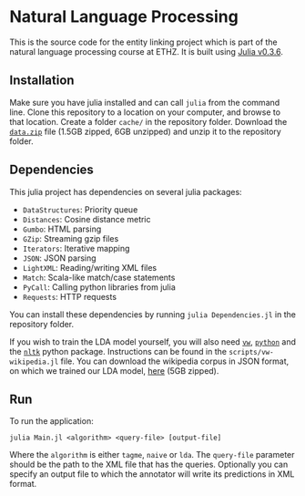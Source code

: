 # Natural Language Processing
This is the source code for the entity linking project which is part of the natural language processing course at ETHZ. It is built using [Julia v0.3.6](http://julialang.org/).

## Installation
Make sure you have julia installed and can call `julia` from the command line. Clone this repository to a location on your computer, and browse to that location. Create a folder `cache/` in the repository folder. Download the [`data.zip`](https://drive.google.com/file/d/0Byx2RBLwFKFsR3d3cTJSYnJTQkk/view?usp=sharing) file (1.5GB zipped, 6GB unzipped) and unzip it to the repository folder.

## Dependencies
This julia project has dependencies on several julia packages:
* `DataStructures`: Priority queue
* `Distances`: Cosine distance metric
* `Gumbo`: HTML parsing
* `GZip`: Streaming gzip files
* `Iterators`: Iterative mapping
* `JSON`: JSON parsing
* `LightXML`: Reading/writing XML files
* `Match`: Scala-like match/case statements
* `PyCall`: Calling python libraries from julia
* `Requests`: HTTP requests

You can install these dependencies by running `julia Dependencies.jl` in the repository folder.

If you wish to train the LDA model yourself, you will also need [`vw`](https://github.com/JohnLangford/vowpal_wabbit/wiki), [`python`](https://www.python.org/) and the [`nltk`](http://www.nltk.org/) python package. Instructions can be found in the `scripts/vw-wikipedia.jl` file. You can download the wikipedia corpus in JSON format, on which we trained our LDA model, [here](https://drive.google.com/file/d/0Byx2RBLwFKFsdnZjQldHMS1mRk0/view?usp=sharing) (5GB zipped).

## Run
To run the application:

    julia Main.jl <algorithm> <query-file> [output-file]

Where the `algorithm` is either `tagme`, `naive` or `lda`. The `query-file` parameter should be the path to the XML file that has the queries. Optionally you can specify an output file to which the annotator will write its predictions in XML format.
